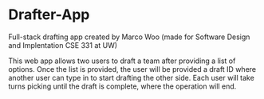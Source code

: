 # Drafter-App
Full-stack drafting app created by Marco Woo (made for Software Design and Implentation CSE 331 at UW)

This web app allows two users to draft a team after providing a list of options. Once the list is provided, the user will be provided a draft ID
where another user can type in to start drafting the other side. Each user will take turns picking until the draft is complete, where the
operation will end.
